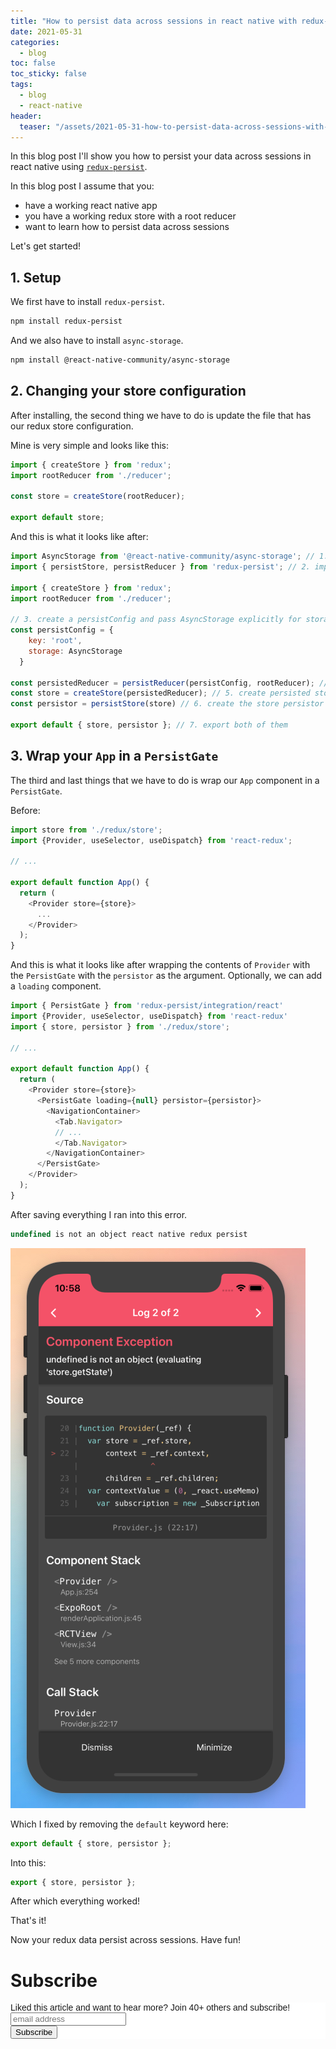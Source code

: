 ```yaml
---
title: "How to persist data across sessions in react native with redux-persist" 
date: 2021-05-31
categories:
  - blog
toc: false
toc_sticky: false
tags:
  - blog
  - react-native
header:
  teaser: "/assets/2021-05-31-how-to-persist-data-across-sessions-with-react-redux-persist/teaser-800x430.png"
---
```


In this blog post I'll show you how to persist your data across sessions in react native using [`redux-persist`](https://github.com/rt2zz/redux-persist).

In this blog post I assume that you: 

* have a working react native app
* you have a working redux store with a root reducer
* want to learn how to persist data across sessions

Let's get started!

## 1. Setup

We first have to install `redux-persist`.

```bash
npm install redux-persist
```

And we also have to install `async-storage`.

```bash
npm install @react-native-community/async-storage
```

## 2. Changing your store configuration

After installing, the second thing we have to do is update the file that has our redux store configuration.

Mine is very simple and looks like this:

```js
import { createStore } from 'redux';
import rootReducer from './reducer';

const store = createStore(rootReducer);

export default store;
```

And this is what it looks like after:

```js
import AsyncStorage from '@react-native-community/async-storage'; // 1. import AsyncStorage
import { persistStore, persistReducer } from 'redux-persist'; // 2. import persistStore and persistReducer

import { createStore } from 'redux';
import rootReducer from './reducer';

// 3. create a persistConfig and pass AsyncStorage explicitly for storage
const persistConfig = { 
    key: 'root',
    storage: AsyncStorage 
  }

const persistedReducer = persistReducer(persistConfig, rootReducer); // 4. create a persistedReducer
const store = createStore(persistedReducer); // 5. create persisted store
const persistor = persistStore(store) // 6. create the store persistor

export default { store, persistor }; // 7. export both of them
```

## 3. Wrap your `App` in a `PersistGate`

The third and last things that we have to do is wrap our `App` component in a `PersistGate`.

Before:

```js
import store from './redux/store';
import {Provider, useSelector, useDispatch} from 'react-redux';

// ...

export default function App() {
  return (
    <Provider store={store}>
      ...
    </Provider>
  );
}
```

And this is what it looks like after wrapping the contents of `Provider` with
the `PersistGate` with the `persistor` as the argument. Optionally, we can add a
`loading` component.

```js
import { PersistGate } from 'redux-persist/integration/react'
import {Provider, useSelector, useDispatch} from 'react-redux'
import { store, persistor } from './redux/store';

// ...

export default function App() {
  return (
    <Provider store={store}>
      <PersistGate loading={null} persistor={persistor}>
        <NavigationContainer>
          <Tab.Navigator>
          // ...
          </Tab.Navigator>
        </NavigationContainer>
      </PersistGate>
    </Provider>
  );
}
```

After saving everything I ran into this error.

```js
undefined is not an object react native redux persist
```

![](/../assets/2021-05-31-how-to-persist-data-across-sessions-with-react-redux-persist/2021-05-31-10-58-13.png)

Which I fixed by removing the `default` keyword here:

```js
export default { store, persistor };
```

Into this:

```js
export { store, persistor };
```

After which everything worked!

That's it!

Now your redux data persist across sessions. Have fun!

# Subscribe

<!-- Begin Mailchimp Signup Form -->
<link href="//cdn-images.mailchimp.com/embedcode/horizontal-slim-10_7.css" rel="stylesheet" type="text/css">
<style type="text/css">
  #mc_embed_signup{background:#fff; clear:left; font:14px Helvetica,Arial,sans-serif; width:100%;}
  /* Add your own Mailchimp form style overrides in your site stylesheet or in this style block.
     We recommend moving this block and the preceding CSS link to the HEAD of your HTML file. */
</style>
<div id="mc_embed_signup">
<form action="https://gmail.us3.list-manage.com/subscribe/post?u=92fe86c389878585bc87837e8&amp;id=50543deff9" method="post" id="mc-embedded-subscribe-form" name="mc-embedded-subscribe-form" class="validate" target="_blank" novalidate>
    <div id="mc_embed_signup_scroll">
  <label for="mce-EMAIL">Liked this article and want to hear more? Join 40+ others and subscribe!</label>
  <input type="email" value="" name="EMAIL" class="email" id="mce-EMAIL" placeholder="email address" required>
    <!-- real people should not fill this in and expect good things - do not remove this or risk form bot signups-->
    <div style="position: absolute; left: -5000px;" aria-hidden="true"><input type="text" name="b_92fe86c389878585bc87837e8_50543deff9" tabindex="-1" value=""></div>
    <div class="clear"><input type="submit" value="Subscribe" name="subscribe" id="mc-embedded-subscribe" class="button"></div>
    </div>
</form>
</div>
<!--End mc_embed_signup-->
